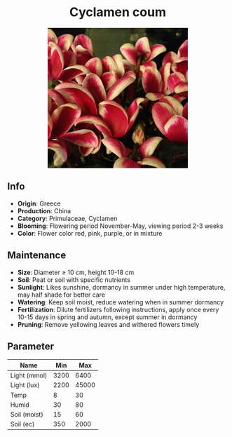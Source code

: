 <h1 align='center'>Cyclamen coum</h1>
<p align="center">
    <img 
        align='center'
        width='320'
        src="../images/cyclamen coum.png" 
        alt='Cyclamen coum' />
</p>

## Info

 - **Origin**: Greece
 - **Production**: China
 - **Category**: Primulaceae, Cyclamen
 - **Blooming**: Flowering period November-May, viewing period 2-3 weeks
 - **Color**: Flower color red, pink, purple, or in mixture

## Maintenance

 - **Size**: Diameter ≥ 10 cm, height 10-18 cm
 - **Soil**: Peat or soil with specific nutrients
 - **Sunlight**: Likes sunshine, dormancy in summer under high temperature, may half shade for better care
 - **Watering**: Keep soil moist, reduce watering when in summer dormancy
 - **Fertilization**: Dilute fertilizers following instructions,  apply once every 10-15 days in spring and autumn, except summer in dormancy
 - **Pruning**: Remove yellowing leaves and withered flowers timely

## Parameter

| Name         | Min  | Max   |
|--------------|------|-------|
| Light (mmol) | 3200 | 6400  |
| Light (lux)  | 2200 | 45000 |
| Temp         | 8    | 30    |
| Humid        | 30   | 80    |
| Soil (moist) | 15   | 60    |
| Soil (ec)    | 350  | 2000  |